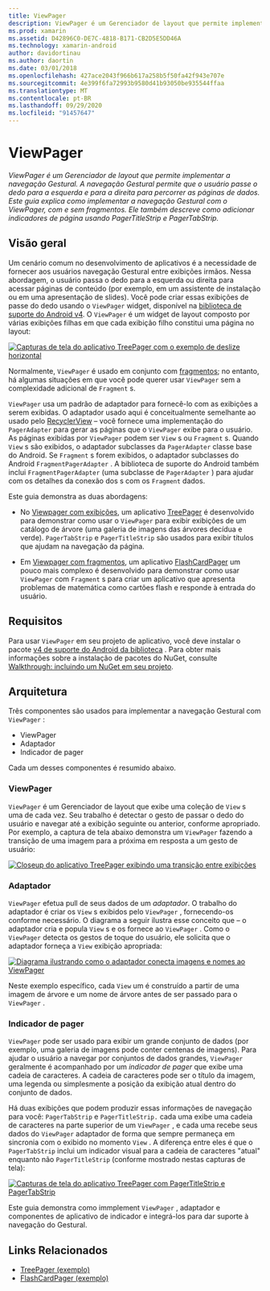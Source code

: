 ```yaml
---
title: ViewPager
description: ViewPager é um Gerenciador de layout que permite implementar a navegação Gestural. A navegação Gestural permite que o usuário passe o dedo para a esquerda e para a direita para percorrer as páginas de dados. Este guia explica como implementar a navegação Gestural com o ViewPager, com e sem fragmentos. Ele também descreve como adicionar indicadores de página usando PagerTitleStrip e PagerTabStrip.
ms.prod: xamarin
ms.assetid: D42896C0-DE7C-4818-B171-CB2D5E5DD46A
ms.technology: xamarin-android
author: davidortinau
ms.author: daortin
ms.date: 03/01/2018
ms.openlocfilehash: 427ace2043f966b617a258b5f50fa42f943e707e
ms.sourcegitcommit: 4e399f6fa72993b9580d41b93050be935544ffaa
ms.translationtype: MT
ms.contentlocale: pt-BR
ms.lasthandoff: 09/29/2020
ms.locfileid: "91457647"
---
```

# <a name="viewpager"></a>ViewPager

_ViewPager é um Gerenciador de layout que permite implementar a navegação Gestural. A navegação Gestural permite que o usuário passe o dedo para a esquerda e para a direita para percorrer as páginas de dados. Este guia explica como implementar a navegação Gestural com o ViewPager, com e sem fragmentos. Ele também descreve como adicionar indicadores de página usando PagerTitleStrip e PagerTabStrip._

## <a name="overview"></a>Visão geral

Um cenário comum no desenvolvimento de aplicativos é a necessidade de fornecer aos usuários navegação Gestural entre exibições irmãos. Nessa abordagem, o usuário passa o dedo para a esquerda ou direita para acessar páginas de conteúdo (por exemplo, em um assistente de instalação ou em uma apresentação de slides). Você pode criar essas exibições de passe do dedo usando o `ViewPager` widget, disponível na [biblioteca de suporte do Android v4](https://www.nuget.org/packages/Xamarin.Android.Support.v4/). O `ViewPager` é um widget de layout composto por várias exibições filhas em que cada exibição filho constitui uma página no layout: 

[![Capturas de tela do aplicativo TreePager com o exemplo de deslize horizontal](images/01-intro-sml.png)](images/01-intro.png#lightbox)

Normalmente, `ViewPager` é usado em conjunto com [fragmentos](~/android/platform/fragments/index.md); no entanto, há algumas situações em que você pode querer usar `ViewPager` sem a complexidade adicional de `Fragment` s.

`ViewPager` usa um padrão de adaptador para fornecê-lo com as exibições a serem exibidas. O adaptador usado aqui é conceitualmente semelhante ao usado pelo [RecyclerView](~/android/user-interface/layouts/recycler-view/index.md) &ndash; você fornece uma implementação do `PagerAdapter` para gerar as páginas que o `ViewPager` exibe para o usuário. As páginas exibidas por `ViewPager` podem ser `View` s ou `Fragment` s. Quando `View` s são exibidos, o adaptador subclasses da `PagerAdapter` classe base do Android. Se `Fragment` s forem exibidos, o adaptador subclasses do Android `FragmentPagerAdapter` . A biblioteca de suporte do Android também inclui `FragmentPagerAdapter` (uma subclasse de `PagerAdapter` ) para ajudar com os detalhes da conexão dos s com os `Fragment` dados. 

Este guia demonstra as duas abordagens: 

- No [Viewpager com exibições](~/android/user-interface/controls/view-pager/viewpager-and-views.md), um aplicativo [TreePager](/samples/xamarin/monodroid-samples/userinterface-treepager) é desenvolvido para demonstrar como usar o `ViewPager` para exibir exibições de um catálogo de árvore (uma galeria de imagens das árvores decídua e verde). 
    `PagerTabStrip`  e `PagerTitleStrip` são usados para exibir títulos que ajudam na navegação da página.

- Em [Viewpager com fragmentos](~/android/user-interface/controls/view-pager/viewpager-and-fragments.md), um aplicativo [FlashCardPager](/samples/xamarin/monodroid-samples/userinterface-flashcardpager) um pouco mais complexo é desenvolvido para demonstrar como usar `ViewPager` com `Fragment` s para criar um aplicativo que apresenta problemas de matemática como cartões flash e responde à entrada do usuário. 

## <a name="requirements"></a>Requisitos

Para usar `ViewPager` em seu projeto de aplicativo, você deve instalar o pacote [v4 de suporte do Android da biblioteca](https://www.nuget.org/packages/Xamarin.Android.Support.v4/) . Para obter mais informações sobre a instalação de pacotes do NuGet, consulte [Walkthrough: incluindo um NuGet em seu projeto](/visualstudio/mac/nuget-walkthrough). 

## <a name="architecture"></a>Arquitetura

Três componentes são usados para implementar a navegação Gestural com `ViewPager` :

- ViewPager
- Adaptador
- Indicador de pager

Cada um desses componentes é resumido abaixo.

### <a name="viewpager"></a>ViewPager

`ViewPager` é um Gerenciador de layout que exibe uma coleção de `View` s uma de cada vez. Seu trabalho é detectar o gesto de passar o dedo do usuário e navegar até a exibição seguinte ou anterior, conforme apropriado. Por exemplo, a captura de tela abaixo demonstra um `ViewPager` fazendo a transição de uma imagem para a próxima em resposta a um gesto de usuário: 

[![Closeup do aplicativo TreePager exibindo uma transição entre exibições](images/02-transition-sml.png)](images/02-transition.png#lightbox)

### <a name="adapter"></a>Adaptador

`ViewPager` efetua pull de seus dados de um *adaptador*. O trabalho do adaptador é criar os `View` s exibidos pelo `ViewPager` , fornecendo-os conforme necessário. O diagrama a seguir ilustra esse conceito que &ndash; o adaptador cria e popula `View` s e os fornece ao `ViewPager` . Como o `ViewPager` detecta os gestos de toque do usuário, ele solicita que o adaptador forneça a `View` exibição apropriada: 

[![Diagrama ilustrando como o adaptador conecta imagens e nomes ao ViewPager](images/03-adapter-sml.png)](images/03-adapter.png#lightbox)

Neste exemplo específico, cada `View` um é construído a partir de uma imagem de árvore e um nome de árvore antes de ser passado para o `ViewPager` . 

### <a name="pager-indicator"></a>Indicador de pager

`ViewPager` pode ser usado para exibir um grande conjunto de dados (por exemplo, uma galeria de imagens pode conter centenas de imagens). Para ajudar o usuário a navegar por conjuntos de dados grandes, `ViewPager` geralmente é acompanhado por um *indicador de pager* que exibe uma cadeia de caracteres. A cadeia de caracteres pode ser o título da imagem, uma legenda ou simplesmente a posição da exibição atual dentro do conjunto de dados. 

Há duas exibições que podem produzir essas informações de navegação para você: `PagerTabStrip` e `PagerTitleStrip.` cada uma exibe uma cadeia de caracteres na parte superior de um `ViewPager` , e cada uma recebe seus dados do `ViewPager` adaptador de forma que sempre permaneça em sincronia com o exibido no momento `View` . A diferença entre eles é que o `PagerTabStrip` inclui um indicador visual para a cadeia de caracteres "atual" enquanto não `PagerTitleStrip` (conforme mostrado nestas capturas de tela): 

[![Capturas de tela do aplicativo TreePager com PagerTitleStrip e PagerTabStrip](images/04-comparison-sml.png)](images/04-comparison.png#lightbox)

Este guia demonstra como immplement `ViewPager` , adaptador e componentes de aplicativo de indicador e integrá-los para dar suporte à navegação do Gestural. 

## <a name="related-links"></a>Links Relacionados

- [TreePager (exemplo)](/samples/xamarin/monodroid-samples/userinterface-treepager)
- [FlashCardPager (exemplo)](/samples/xamarin/monodroid-samples/userinterface-flashcardpager)